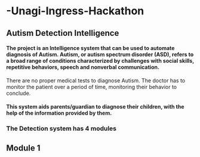# -Unagi-Ingress-Hackathon

## Autism Detection Intelligence

#### The project is an Intelligence system that can be used to automate diagnosis of Autism.  Autism, or autism spectrum disorder (ASD), refers to a broad range of conditions characterized by challenges with social skills, repetitive behaviors, speech and nonverbal communication.
There are no proper medical tests to diagnose Autism. The doctor has to monitor the patient over a period of time, monitoring their behavior to conclude.

#### This system aids parents/guardian to diagnose their children, with the help of the information provided by them.

### The Detection system has 4 modules

## Module 1
